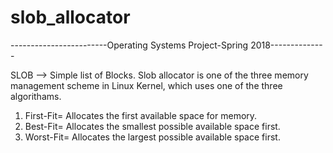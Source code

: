 # slob_allocator <OS Project>
  ------------------------Operating Systems Project-Spring 2018--------------
  
SLOB --> Simple list of Blocks.
Slob allocator is one of the three memory management scheme in Linux Kernel, which uses one of the three algorithams.
1) First-Fit= Allocates the first available space for memory.
2) Best-Fit= Allocates the smallest possible available space first.
3) Worst-Fit= Allocates the largest possible available space first.
